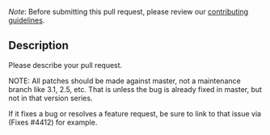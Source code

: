 *Note*: Before submitting this pull request, please review our [contributing
guidelines](https://github.com/kigsmtua/milau/CONTRIBUTING.md).

## Description

Please describe your pull request.

NOTE: All patches should be made against master, not a maintenance branch like
3.1, 2.5, etc.  That is unless the bug is already fixed in master, but not in
that version series.

If it fixes a bug or resolves a feature request,
be sure to link to that issue via (Fixes #4412) for example.
